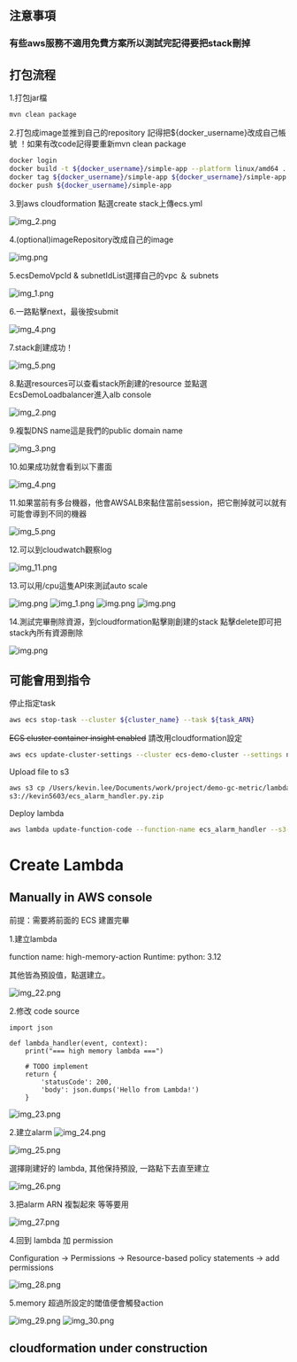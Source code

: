 ## 注意事項
### 有些aws服務不適用免費方案所以測試完記得要把stack刪掉
## 打包流程
1.打包jar檔
``` sh
mvn clean package
```
2.打包成image並推到自己的repository
記得把${docker_username}改成自己帳號
！如果有改code記得要重新mvn clean package
``` sh
docker login
docker build -t ${docker_username}/simple-app --platform linux/amd64 . 
docker tag ${docker_username}/simple-app ${docker_username}/simple-app 
docker push ${docker_username}/simple-app
```

3.到aws cloudformation 點選create stack上傳ecs.yml

![img_2.png](images/img_2.png)

4.(optional)imageRepository改成自己的image

![img.png](images/img_12.png)

5.ecsDemoVpcId & subnetIdList選擇自己的vpc ＆ subnets

![img_1.png](images/img_13.png)

6.一路點擊next，最後按submit

![img_4.png](images/img_4.png)

7.stack創建成功！

![img_5.png](images/img_5.png)

8.點選resources可以查看stack所創建的resource
並點選EcsDemoLoadbalancer進入alb console

![img_2.png](images/img_14.png)

9.複製DNS name這是我們的public domain name

![img_3.png](images/img_15.png)

10.如果成功就會看到以下畫面

![img_4.png](images/img_16.png)

11.如果當前有多台機器，他會AWSALB來黏住當前session，把它刪掉就可以就有可能會導到不同的機器

![img_5.png](images/img_17.png)

12.可以到cloudwatch觀察log

![img_11.png](images/img_11.png)

13.可以用/cpu這隻API來測試auto scale

![img.png](images/img_21.png)
![img_1.png](images/img_18.png)
![img.png](images/img_19.png)
![img.png](images/img_20.png)

14.測試完畢刪除資源，到cloudformation點擊剛創建的stack
點擊delete即可把stack內所有資源刪除

![img.png](images/img12.png)


## 可能會用到指令
停止指定task
``` sh
aws ecs stop-task --cluster ${cluster_name} --task ${task_ARN}
```

~~ECS cluster container insight enabled~~ 請改用cloudformation設定 
``` sh
aws ecs update-cluster-settings --cluster ecs-demo-cluster --settings name=containerInsights,value=enabled
```

Upload file to s3
``` sh
aws s3 cp /Users/kevin.lee/Documents/work/project/demo-gc-metric/lambda/ecs_alarm_handler.py.zip \
s3://kevin5603/ecs_alarm_handler.py.zip
```

Deploy lambda
``` sh
aws lambda update-function-code --function-name ecs_alarm_handler --s3-bucket kevin5603 --s3-key ecs_alarm_handler.py.zip
```

# Create Lambda
## Manually in AWS console
前提：需要將前面的 ECS 建置完畢

1.建立lambda

function name: high-memory-action
Runtime: python: 3.12

其他皆為預設值，點選建立。

![img_22.png](images/img_22.png)

2.修改 code source
```
import json

def lambda_handler(event, context):
    print("=== high memory lambda ===")

    # TODO implement
    return {
        'statusCode': 200,
        'body': json.dumps('Hello from Lambda!')
    }
```

![img_23.png](images/img_23.png)


2.建立alarm
![img_24.png](images/img_24.png)

![img_25.png](images/img_25.png)

選擇剛建好的 lambda, 其他保持預設, 一路點下去直至建立 

![img_26.png](images/img_26.png)

3.把alarm ARN 複製起來 等等要用

![img_27.png](images/img_27.png)

4.回到 lambda 加 permission

Configuration -> Permissions -> Resource-based policy statements -> add permissions

![img_28.png](images/img_28.png)

5.memory 超過所設定的閾值便會觸發action

![img_29.png](images/img_29.png)
![img_30.png](images/img_30.png)

## cloudformation under construction 
